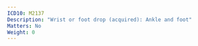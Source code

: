 ```yaml
---
ICD10: M2137
Description: "Wrist or foot drop (acquired): Ankle and foot"
Matters: No
Weight: 0
---
```


